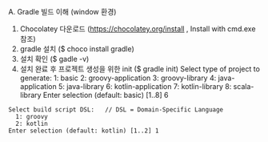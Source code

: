 A. Gradle 빌드 이해 (window 환경)
  1. Chocolatey 다운로드 (https://chocolatey.org/install , Install with cmd.exe 참조)
  2. gradle 설치 ($ choco install gradle)
  3. 설치 확인 ($ gadle -v)
  4. 설치 완료 후 프로젝트 생성을 위한 init ($ gradle init)
    Select type of project to generate:
      1: basic
      2: groovy-application
      3: groovy-library
      4: java-application
      5: java-library
      6: kotlin-application
      7: kotlin-library
      8: scala-library
    Enter selection (default: basic) [1..8] 6

    Select build script DSL:   // DSL = Domain-Specific Language
      1: groovy
      2: kotlin
    Enter selection (default: kotlin) [1..2] 1
    
    
  
  

